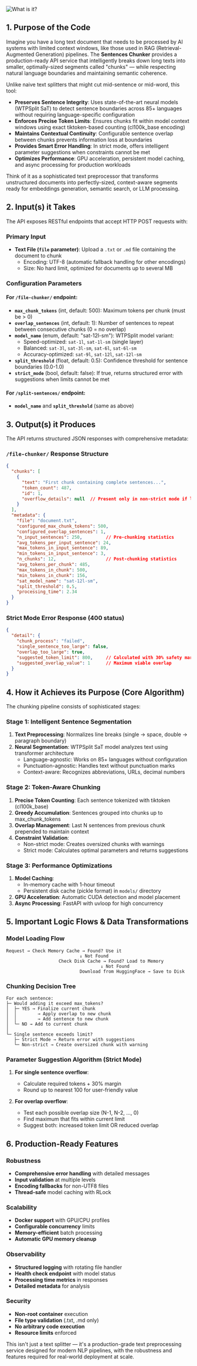 ![What is it?](what-is-it.jpg)

## 1. Purpose of the Code

Imagine you have a long text document that needs to be processed by AI systems with limited context windows, like those used in RAG (Retrieval-Augmented Generation) pipelines. The **Sentences Chunker** provides a production-ready API service that intelligently breaks down long texts into smaller, optimally-sized segments called "chunks" — while respecting natural language boundaries and maintaining semantic coherence.

Unlike naive text splitters that might cut mid-sentence or mid-word, this tool:

* **Preserves Sentence Integrity**: Uses state-of-the-art neural models (WTPSplit SaT) to detect sentence boundaries across 85+ languages without requiring language-specific configuration
* **Enforces Precise Token Limits**: Ensures chunks fit within model context windows using exact tiktoken-based counting (cl100k_base encoding)
* **Maintains Contextual Continuity**: Configurable sentence overlap between chunks prevents information loss at boundaries
* **Provides Smart Error Handling**: In strict mode, offers intelligent parameter suggestions when constraints cannot be met
* **Optimizes Performance**: GPU acceleration, persistent model caching, and async processing for production workloads

Think of it as a sophisticated text preprocessor that transforms unstructured documents into perfectly-sized, context-aware segments ready for embeddings generation, semantic search, or LLM processing.

## 2. Input(s) it Takes

The API exposes RESTful endpoints that accept HTTP POST requests with:

### Primary Input
* **Text File (`file` parameter)**: Upload a `.txt` or `.md` file containing the document to chunk
  * Encoding: UTF-8 (automatic fallback handling for other encodings)
  * Size: No hard limit, optimized for documents up to several MB

### Configuration Parameters

#### For `/file-chunker/` endpoint:
* **`max_chunk_tokens`** (int, default: 500): Maximum tokens per chunk (must be > 0)
* **`overlap_sentences`** (int, default: 1): Number of sentences to repeat between consecutive chunks (0 = no overlap)
* **`model_name`** (enum, default: "sat-12l-sm"): WTPSplit model variant:
  * Speed-optimized: `sat-1l`, `sat-1l-sm` (single layer)
  * Balanced: `sat-3l`, `sat-3l-sm`, `sat-6l`, `sat-6l-sm`
  * Accuracy-optimized: `sat-9l`, `sat-12l`, `sat-12l-sm`
* **`split_threshold`** (float, default: 0.5): Confidence threshold for sentence boundaries (0.0-1.0)
* **`strict_mode`** (bool, default: false): If true, returns structured error with suggestions when limits cannot be met

#### For `/split-sentences/` endpoint:
* **`model_name`** and **`split_threshold`** (same as above)

## 3. Output(s) it Produces

The API returns structured JSON responses with comprehensive metadata:

### `/file-chunker/` Response Structure

```json
{
  "chunks": [
    {
      "text": "First chunk containing complete sentences...",
      "token_count": 487,
      "id": 1,
      "overflow_details": null  // Present only in non-strict mode if limits exceeded
    }
  ],
  "metadata": {
    "file": "document.txt",
    "configured_max_chunk_tokens": 500,
    "configured_overlap_sentences": 1,
    "n_input_sentences": 250,         // Pre-chunking statistics
    "avg_tokens_per_input_sentence": 24,
    "max_tokens_in_input_sentence": 89,
    "min_tokens_in_input_sentence": 3,
    "n_chunks": 12,                   // Post-chunking statistics
    "avg_tokens_per_chunk": 485,
    "max_tokens_in_chunk": 500,
    "min_tokens_in_chunk": 156,
    "sat_model_name": "sat-12l-sm",
    "split_threshold": 0.5,
    "processing_time": 2.34
  }
}
```

### Strict Mode Error Response (400 status)

```json
{
  "detail": {
    "chunk_process": "failed",
    "single_sentence_too_large": false,
    "overlap_too_large": true,
    "suggested_token_limit": 800,     // Calculated with 30% safety margin
    "suggested_overlap_value": 1      // Maximum viable overlap
  }
}
```

## 4. How it Achieves its Purpose (Core Algorithm)

The chunking pipeline consists of sophisticated stages:

### Stage 1: Intelligent Sentence Segmentation
1. **Text Preprocessing**: Normalizes line breaks (single → space, double → paragraph boundary)
2. **Neural Segmentation**: WTPSplit SaT model analyzes text using transformer architecture
   * Language-agnostic: Works on 85+ languages without configuration
   * Punctuation-agnostic: Handles text without punctuation marks
   * Context-aware: Recognizes abbreviations, URLs, decimal numbers

### Stage 2: Token-Aware Chunking
1. **Precise Token Counting**: Each sentence tokenized with tiktoken (cl100k_base)
2. **Greedy Accumulation**: Sentences grouped into chunks up to max_chunk_tokens
3. **Overlap Management**: Last N sentences from previous chunk prepended to maintain context
4. **Constraint Validation**: 
   * Non-strict mode: Creates oversized chunks with warnings
   * Strict mode: Calculates optimal parameters and returns suggestions

### Stage 3: Performance Optimizations
1. **Model Caching**: 
   * In-memory cache with 1-hour timeout
   * Persistent disk cache (pickle format) in `models/` directory
2. **GPU Acceleration**: Automatic CUDA detection and model placement
3. **Async Processing**: FastAPI with uvloop for high concurrency

## 5. Important Logic Flows & Data Transformations

### Model Loading Flow
```
Request → Check Memory Cache → Found? Use it
                            ↓ Not Found
                    Check Disk Cache → Found? Load to Memory
                                    ↓ Not Found
                            Download from HuggingFace → Save to Disk
```

### Chunking Decision Tree
```
For each sentence:
├─ Would adding it exceed max_tokens?
│  ├─ YES → Finalize current chunk
│  │        → Apply overlap to new chunk
│  │        → Add sentence to new chunk
│  └─ NO → Add to current chunk
│
└─ Single sentence exceeds limit?
   ├─ Strict Mode → Return error with suggestions
   └─ Non-strict → Create oversized chunk with warning
```

### Parameter Suggestion Algorithm (Strict Mode)
1. **For single sentence overflow**:
   * Calculate required tokens + 30% margin
   * Round up to nearest 100 for user-friendly value

2. **For overlap overflow**:
   * Test each possible overlap size (N-1, N-2, ..., 0)
   * Find maximum that fits within current limit
   * Suggest both: increased token limit OR reduced overlap

## 6. Production-Ready Features

### Robustness
* **Comprehensive error handling** with detailed messages
* **Input validation** at multiple levels
* **Encoding fallbacks** for non-UTF8 files
* **Thread-safe** model caching with RLock

### Scalability
* **Docker support** with GPU/CPU profiles
* **Configurable concurrency** limits
* **Memory-efficient** batch processing
* **Automatic GPU memory cleanup**

### Observability
* **Structured logging** with rotating file handler
* **Health check endpoint** with model status
* **Processing time metrics** in responses
* **Detailed metadata** for analysis

### Security
* **Non-root container** execution
* **File type validation** (.txt, .md only)
* **No arbitrary code execution**
* **Resource limits** enforced

This isn't just a text splitter — it's a production-grade text preprocessing service designed for modern NLP pipelines, with the robustness and features required for real-world deployment at scale.

